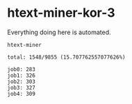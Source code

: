 # htext-miner-kor-3

Everything doing here is automated.

```
htext-miner

total: 1548/9855 (15.707762557077626%)

job0: 283
job1: 326
job2: 303
job3: 327
job4: 309
```